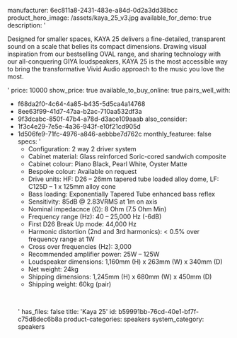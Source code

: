 manufacturer: 6ec811a8-2431-483e-a84d-0d2a3dd38bcc
product_hero_image: /assets/kaya_25_v3.jpg
available_for_demo: true
description: '<p>Designed for smaller spaces, KAYA 25 delivers a fine-detailed, transparent sound on a scale that belies its compact dimensions. Drawing visual inspiration from our bestselling OVAL range, and sharing technology with our all-conquering GIYA loudspeakers, KAYA 25 is the most accessible way to bring the transformative Vivid Audio approach to the music you love the most.</p>'
price: 10000
show_price: true
available_to_buy_online: true
pairs_well_with:
  - f68da2f0-4c64-4a85-b435-5d5ca4a14768
  - 8ee63f99-41d7-47aa-b2ac-710aa532df3a
  - 9f3dcabc-850f-47b4-a78d-d3ace109aaab
also_consider:
  - 1f3c4e29-7e5e-4a36-943f-e10f21cd905d
  - 1d506fe9-71fc-4976-a846-aebbbe7d762c
monthly_featuree: false
specs: '<ul><li>Configuration: 2 way 2 driver system<br></li><li>Cabinet material: Glass reinforced Soric-cored sandwich composite<br></li><li>Cabinet colour: Piano Black, Pearl White, Oyster Matte<br></li><li>Bespoke colour: Available on request<br></li><li>Drive units: HF: D26 – 26mm tapered tube loaded alloy dome, LF: C125D – 1 x 125mm alloy cone<br></li><li>Bass loading: Exponentially Tapered Tube enhanced bass reflex<br></li><li>Sensitivity: 85dB @ 2.83VRMS at 1m on axis<br></li><li>Nominal impedacnce (Ω): 8 Ohm (7.5 Ohm Min)<br></li><li>Frequency range (Hz): 40 – 25,000 Hz (-6dB)<br></li><li>First D26 Break Up mode: 44,000 Hz<br></li><li>Harmonic distortion (2nd and 3rd harmonics): &lt; 0.5% over frequency range at 1W<br></li><li>Cross over frequencies (Hz): 3,000<br></li><li>Recommended amplifier power: 25W – 125W<br></li><li>Loudspeaker dimensions: 1,160mm (H) x 263mm (W) x 340mm (D)<br></li><li>Net weight: 24kg<br></li><li>Shipping dimensions: 1,245mm (H) x 680mm (W) x 450mm (D)<br></li><li>Shipping weight: 60kg (pair)<br></li></ul><p><br></p>'
has_files: false
title: 'Kaya 25'
id: b59991bb-76cd-40e1-bf7f-c75d8dec6b8a
product-categories: speakers
system_category: speakers
